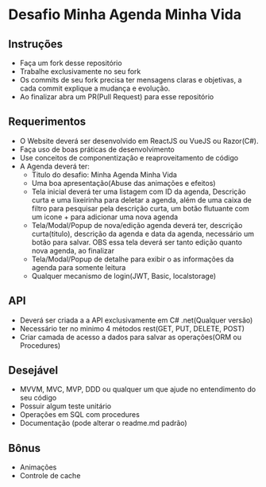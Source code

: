 # Desafio Minha Agenda Minha Vida

## Instruções

- Faça um fork desse repositório
- Trabalhe exclusivamente no seu fork
- Os commits de seu fork precisa ter mensagens claras e objetivas, a cada commit explique a mudança e evolução.
- Ao finalizar abra um PR(Pull Request) para esse repositório

## Requerimentos

- O Website deverá ser desenvolvido em ReactJS ou VueJS ou Razor(C#).
- Faça uso de boas práticas de desenvolvimento
- Use conceitos de componentização e reaproveitamento de código
- A Agenda deverá ter:
  - Titulo do desafio: Minha Agenda Minha Vida
  - Uma boa apresentação(Abuse das animações e efeitos)
  - Tela inicial deverá ter uma listagem com ID da agenda, Descrição curta e uma lixeirinha para deletar a agenda, além de uma caixa de filtro para pesquisar pela descrição curta, um botão flutuante com um icone + para adicionar uma nova agenda
  - Tela/Modal/Popup de nova/edição agenda deverá ter, descrição curta(titulo), descrição da agenda e data da agenda, necessário um botão para salvar. OBS essa tela deverá ser tanto edição quanto nova agenda, ao finalizar
  - Tela/Modal/Popup de detalhe para exibir o as informações da agenda para somente leitura
  - Qualquer mecanismo de login(JWT, Basic, localstorage)

## API

- Deverá ser criada a a API exclusivamente em C# .net(Qualquer versão)
- Necessário ter no minimo 4 métodos rest(GET, PUT, DELETE, POST)
- Criar camada de acesso a dados para salvar as operações(ORM ou Procedures)

## Desejável

- MVVM, MVC, MVP, DDD ou qualquer um que ajude no entendimento do seu código
- Possuir algum teste unitário
- Operações em SQL com procedures
- Documentação (pode alterar o readme.md padrão)

## Bônus

- Animações
- Controle de cache
